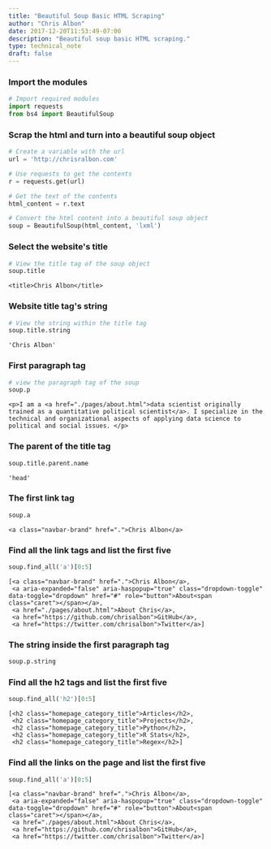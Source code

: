 ```yaml
---
title: "Beautiful Soup Basic HTML Scraping"
author: "Chris Albon"
date: 2017-12-20T11:53:49-07:00
description: "Beautiful soup basic HTML scraping."
type: technical_note
draft: false
---
```

### Import the modules


```python
# Import required modules
import requests
from bs4 import BeautifulSoup
```

### Scrap the html and turn into a beautiful soup object


```python
# Create a variable with the url
url = 'http://chrisralbon.com'

# Use requests to get the contents
r = requests.get(url)

# Get the text of the contents
html_content = r.text

# Convert the html content into a beautiful soup object
soup = BeautifulSoup(html_content, 'lxml')
```

### Select the website's title


```python
# View the title tag of the soup object
soup.title
```




    <title>Chris Albon</title>



### Website title tag's string


```python
# View the string within the title tag
soup.title.string
```




    'Chris Albon'



### First paragraph tag


```python
# view the paragraph tag of the soup
soup.p
```




    <p>I am a <a href="./pages/about.html">data scientist originally trained as a quantitative political scientist</a>. I specialize in the technical and organizational aspects of applying data science to political and social issues. </p>



### The parent of the title tag


```python
soup.title.parent.name
```




    'head'



### The first link tag


```python
soup.a
```




    <a class="navbar-brand" href=".">Chris Albon</a>



### Find all the link tags and list the first five


```python
soup.find_all('a')[0:5]
```




    [<a class="navbar-brand" href=".">Chris Albon</a>,
     <a aria-expanded="false" aria-haspopup="true" class="dropdown-toggle" data-toggle="dropdown" href="#" role="button">About<span class="caret"></span></a>,
     <a href="./pages/about.html">About Chris</a>,
     <a href="https://github.com/chrisalbon">GitHub</a>,
     <a href="https://twitter.com/chrisalbon">Twitter</a>]



### The string inside the first paragraph tag


```python
soup.p.string
```

### Find all the h2 tags and list the first five


```python
soup.find_all('h2')[0:5]
```




    [<h2 class="homepage_category_title">Articles</h2>,
     <h2 class="homepage_category_title">Projects</h2>,
     <h2 class="homepage_category_title">Python</h2>,
     <h2 class="homepage_category_title">R Stats</h2>,
     <h2 class="homepage_category_title">Regex</h2>]



### Find all the links on the page and list the first five


```python
soup.find_all('a')[0:5]
```




    [<a class="navbar-brand" href=".">Chris Albon</a>,
     <a aria-expanded="false" aria-haspopup="true" class="dropdown-toggle" data-toggle="dropdown" href="#" role="button">About<span class="caret"></span></a>,
     <a href="./pages/about.html">About Chris</a>,
     <a href="https://github.com/chrisalbon">GitHub</a>,
     <a href="https://twitter.com/chrisalbon">Twitter</a>]


